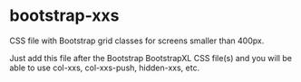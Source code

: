 # bootstrap-xxs

CSS file with Bootstrap grid classes for screens smaller than 400px.

Just add this file after the Bootstrap  BootstrapXL CSS file(s) and you will be able to use col-xxs, col-xxs-push, hidden-xxs, etc.
